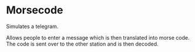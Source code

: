 # Morsecode
Simulates a telegram.

Allows people to enter a message which is then translated into morse code.
The code is sent over to the other station and is then decoded.
